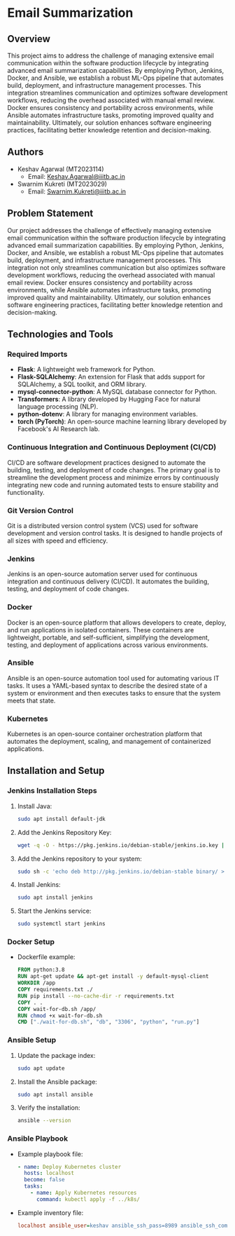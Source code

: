 # Email Summarization

## Overview

This project aims to address the challenge of managing extensive email communication within the software production lifecycle by integrating advanced email summarization capabilities. By employing Python, Jenkins, Docker, and Ansible, we establish a robust ML-Ops pipeline that automates build, deployment, and infrastructure management processes. This integration streamlines communication and optimizes software development workflows, reducing the overhead associated with manual email review. Docker ensures consistency and portability across environments, while Ansible automates infrastructure tasks, promoting improved quality and maintainability. Ultimately, our solution enhances software engineering practices, facilitating better knowledge retention and decision-making.

## Authors

- Keshav Agarwal (MT2023114)
  - Email: [Keshav.Agarwal@iiitb.ac.in](mailto:Keshav.Agarwal@iiitb.ac.in)
- Swarnim Kukreti (MT2023029)
  - Email: [Swarnim.Kukreti@iiitb.ac.in](mailto:Swarnim.Kukreti@iiitb.ac.in)

## Problem Statement

Our project addresses the challenge of effectively managing extensive email communication within the software production lifecycle by integrating advanced email summarization capabilities. By employing Python, Jenkins, Docker, and Ansible, we establish a robust ML-Ops pipeline that automates build, deployment, and infrastructure management processes. This integration not only streamlines communication but also optimizes software development workflows, reducing the overhead associated with manual email review. Docker ensures consistency and portability across environments, while Ansible automates infrastructure tasks, promoting improved quality and maintainability. Ultimately, our solution enhances software engineering practices, facilitating better knowledge retention and decision-making.

## Technologies and Tools

### Required Imports

- **Flask**: A lightweight web framework for Python.
- **Flask-SQLAlchemy**: An extension for Flask that adds support for SQLAlchemy, a SQL toolkit, and ORM library.
- **mysql-connector-python**: A MySQL database connector for Python.
- **Transformers**: A library developed by Hugging Face for natural language processing (NLP).
- **python-dotenv**: A library for managing environment variables.
- **torch (PyTorch)**: An open-source machine learning library developed by Facebook's AI Research lab.

### Continuous Integration and Continuous Deployment (CI/CD)

CI/CD are software development practices designed to automate the building, testing, and deployment of code changes. The primary goal is to streamline the development process and minimize errors by continuously integrating new code and running automated tests to ensure stability and functionality.

### Git Version Control

Git is a distributed version control system (VCS) used for software development and version control tasks. It is designed to handle projects of all sizes with speed and efficiency.

### Jenkins

Jenkins is an open-source automation server used for continuous integration and continuous delivery (CI/CD). It automates the building, testing, and deployment of code changes.

### Docker

Docker is an open-source platform that allows developers to create, deploy, and run applications in isolated containers. These containers are lightweight, portable, and self-sufficient, simplifying the development, testing, and deployment of applications across various environments.

### Ansible

Ansible is an open-source automation tool used for automating various IT tasks. It uses a YAML-based syntax to describe the desired state of a system or environment and then executes tasks to ensure that the system meets that state.

### Kubernetes

Kubernetes is an open-source container orchestration platform that automates the deployment, scaling, and management of containerized applications.

## Installation and Setup

### Jenkins Installation Steps

1. Install Java:
   ```bash
   sudo apt install default-jdk
   ```

2. Add the Jenkins Repository Key:
   ```bash
   wget -q -O - https://pkg.jenkins.io/debian-stable/jenkins.io.key | sudo apt-key add -
   ```

3. Add the Jenkins repository to your system:
   ```bash
   sudo sh -c 'echo deb http://pkg.jenkins.io/debian-stable binary/ > /etc/apt/sources.list.d/jenkins.list'
   ```

4. Install Jenkins:
   ```bash
   sudo apt install jenkins
   ```

5. Start the Jenkins service:
   ```bash
   sudo systemctl start jenkins
   ```

### Docker Setup

- Dockerfile example:
  ```dockerfile
  FROM python:3.8
  RUN apt-get update && apt-get install -y default-mysql-client
  WORKDIR /app
  COPY requirements.txt ./
  RUN pip install --no-cache-dir -r requirements.txt
  COPY . .
  COPY wait-for-db.sh /app/
  RUN chmod +x wait-for-db.sh
  CMD ["./wait-for-db.sh", "db", "3306", "python", "run.py"]
  ```

### Ansible Setup

1. Update the package index:
   ```bash
   sudo apt update
   ```

2. Install the Ansible package:
   ```bash
   sudo apt install ansible
   ```

3. Verify the installation:
   ```bash
   ansible --version
   ```

### Ansible Playbook

- Example playbook file:
  ```yaml
  - name: Deploy Kubernetes cluster
    hosts: localhost
    become: false
    tasks:
      - name: Apply Kubernetes resources
        command: kubectl apply -f ../k8s/
  ```

- Example inventory file:
  ```ini
  localhost ansible_user=keshav ansible_ssh_pass=8989 ansible_ssh_common_args='-o StrictHostKeyChecking=no'
  ```
